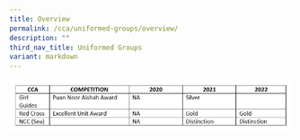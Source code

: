 ```yaml
---
title: Overview
permalink: /cca/uniformed-groups/overview/
description: ""
third_nav_title: Uniformed Groups
variant: markdown
---
```

![](/images/CCA/awardsuniformgroups.jpg)